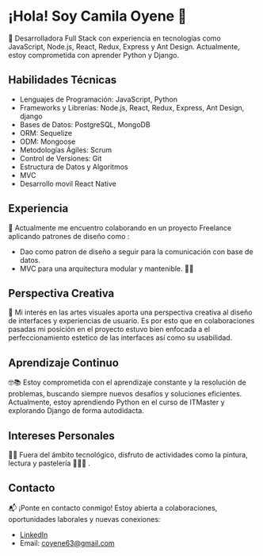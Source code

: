 # ¡Hola! Soy Camila Oyene 🌟

🚀 Desarrolladora Full Stack con experiencia en tecnologías como JavaScript, Node.js, React, Redux, Express y Ant Design. Actualmente, estoy comprometida con aprender Python y Django.

## Habilidades Técnicas
- Lenguajes de Programación: JavaScript, Python
- Frameworks y Librerías: Node.js, React, Redux, Express, Ant Design, django
- Bases de Datos: PostgreSQL, MongoDB
- ORM: Sequelize
- ODM: Mongoose
- Metodologías Ágiles: Scrum
- Control de Versiones: Git
- Estructura de Datos y Algoritmos
- MVC 
- Desarrollo movil React Native

## Experiencia
💼 Actualmente me encuentro colaborando en un proyecto Freelance aplicando patrones de diseño como :
 - Dao como patron de diseño a seguir para la comunicación con base de datos. 
 - MVC para una arquitectura modular y mantenible. 👩‍💻

 
## Perspectiva Creativa
🎨 Mi interés en las artes visuales aporta una perspectiva creativa al diseño de interfaces y experiencias de usuario. Es por esto que en colaboraciones pasadas mi posición en el proyecto estuvo bien enfocada a el perfeccionamiento estetico de las interfaces así como su usabilidad. 

## Aprendizaje Continuo
🤓📚 Estoy comprometida con el aprendizaje constante y la resolución de problemas, buscando siempre nuevos desafíos y soluciones eficientes. Actualmente, estoy aprendiendo Python en el curso de ITMaster y explorando Django de forma autodidacta. 

## Intereses Personales
👩‍🎨 Fuera del ámbito tecnológico, disfruto de actividades como la pintura, lectura y pastelería 🎨📖🧁 .

## Contacto
📬 ¡Ponte en contacto conmigo! Estoy abierta a colaboraciones, oportunidades laborales y nuevas conexiones:
- [LinkedIn](https://www.linkedin.com/in/camila-oyene-129505175/)
- Email: [coyene63@gmail.com](mailto:coyene63@gmail.com)
<!--
**CamilaOyene/CamilaOyene** is a ✨ _special_ ✨ repository because its `README.md` (this file) appears on your GitHub profile.

Here are some ideas to get you started:

- 🔭 I’m currently working on ...
- 🌱 I’m currently learning ...
- 👯 I’m looking to collaborate on ...
- 🤔 I’m looking for help with ...
- 💬 Ask me about ...
- 📫 How to reach me: ...
- 😄 Pronouns: ...
- ⚡ Fun fact: ...
-->
